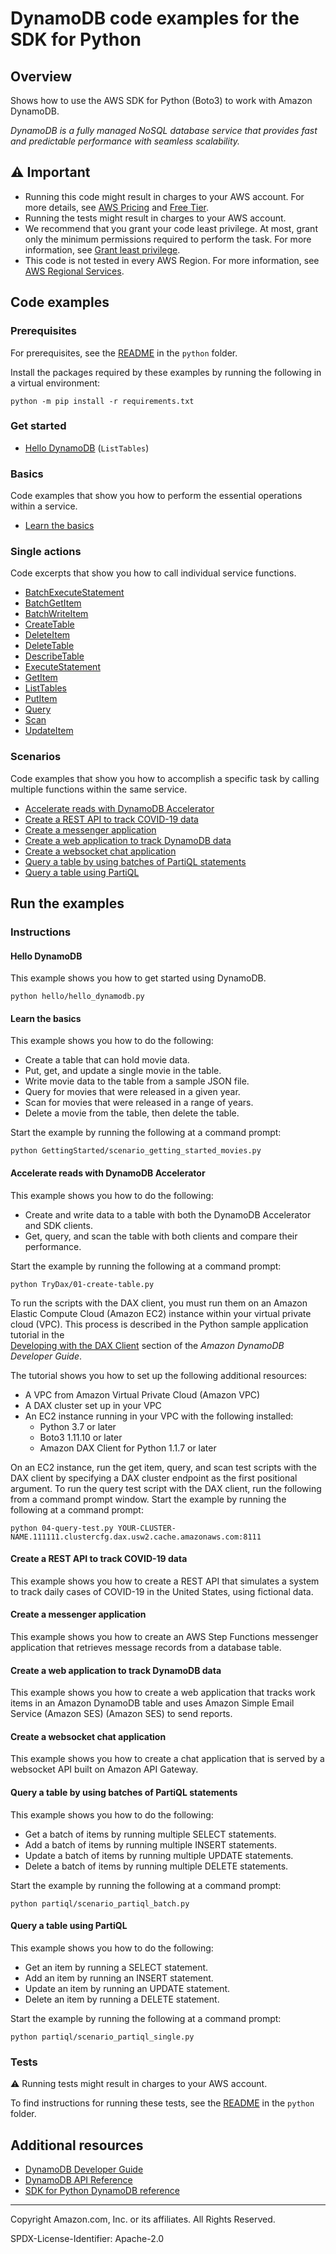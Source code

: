 # DynamoDB code examples for the SDK for Python

## Overview

Shows how to use the AWS SDK for Python (Boto3) to work with Amazon DynamoDB.

<!--custom.overview.start-->
<!--custom.overview.end-->

_DynamoDB is a fully managed NoSQL database service that provides fast and predictable performance with seamless scalability._

## ⚠ Important

* Running this code might result in charges to your AWS account. For more details, see [AWS Pricing](https://aws.amazon.com/pricing/) and [Free Tier](https://aws.amazon.com/free/).
* Running the tests might result in charges to your AWS account.
* We recommend that you grant your code least privilege. At most, grant only the minimum permissions required to perform the task. For more information, see [Grant least privilege](https://docs.aws.amazon.com/IAM/latest/UserGuide/best-practices.html#grant-least-privilege).
* This code is not tested in every AWS Region. For more information, see [AWS Regional Services](https://aws.amazon.com/about-aws/global-infrastructure/regional-product-services).

<!--custom.important.start-->
<!--custom.important.end-->

## Code examples

### Prerequisites

For prerequisites, see the [README](../../README.md#Prerequisites) in the `python` folder.

Install the packages required by these examples by running the following in a virtual environment:

```
python -m pip install -r requirements.txt
```

<!--custom.prerequisites.start-->
<!--custom.prerequisites.end-->

### Get started

- [Hello DynamoDB](hello/hello_dynamodb.py#L4) (`ListTables`)


### Basics

Code examples that show you how to perform the essential operations within a service.

- [Learn the basics](GettingStarted/scenario_getting_started_movies.py)


### Single actions

Code excerpts that show you how to call individual service functions.

- [BatchExecuteStatement](partiql/scenario_partiql_batch.py#L44)
- [BatchGetItem](batching/dynamo_batching.py#L64)
- [BatchWriteItem](GettingStarted/scenario_getting_started_movies.py#L164)
- [CreateTable](GettingStarted/scenario_getting_started_movies.py#L100)
- [DeleteItem](GettingStarted/scenario_getting_started_movies.py#L342)
- [DeleteTable](GettingStarted/scenario_getting_started_movies.py#L363)
- [DescribeTable](GettingStarted/scenario_getting_started_movies.py#L70)
- [ExecuteStatement](partiql/scenario_partiql_single.py#L43)
- [GetItem](GettingStarted/scenario_getting_started_movies.py#L223)
- [ListTables](GettingStarted/scenario_getting_started_movies.py#L140)
- [PutItem](GettingStarted/scenario_getting_started_movies.py#L193)
- [Query](GettingStarted/scenario_getting_started_movies.py#L280)
- [Scan](GettingStarted/scenario_getting_started_movies.py#L303)
- [UpdateItem](GettingStarted/scenario_getting_started_movies.py#L248)

### Scenarios

Code examples that show you how to accomplish a specific task by calling multiple
functions within the same service.

- [Accelerate reads with DynamoDB Accelerator](TryDax/01-create-table.py)
- [Create a REST API to track COVID-19 data](../../cross_service/apigateway_covid-19_tracker)
- [Create a messenger application](../../cross_service/stepfunctions_messenger)
- [Create a web application to track DynamoDB data](../../cross_service/dynamodb_item_tracker)
- [Create a websocket chat application](../../cross_service/apigateway_websocket_chat)
- [Query a table by using batches of PartiQL statements](partiql/scenario_partiql_batch.py)
- [Query a table using PartiQL](partiql/scenario_partiql_single.py)


<!--custom.examples.start-->
<!--custom.examples.end-->

## Run the examples

### Instructions


<!--custom.instructions.start-->
<!--custom.instructions.end-->

#### Hello DynamoDB

This example shows you how to get started using DynamoDB.

```
python hello/hello_dynamodb.py
```

#### Learn the basics

This example shows you how to do the following:

- Create a table that can hold movie data.
- Put, get, and update a single movie in the table.
- Write movie data to the table from a sample JSON file.
- Query for movies that were released in a given year.
- Scan for movies that were released in a range of years.
- Delete a movie from the table, then delete the table.

<!--custom.basic_prereqs.dynamodb_Scenario_GettingStartedMovies.start-->
<!--custom.basic_prereqs.dynamodb_Scenario_GettingStartedMovies.end-->

Start the example by running the following at a command prompt:

```
python GettingStarted/scenario_getting_started_movies.py
```


<!--custom.basics.dynamodb_Scenario_GettingStartedMovies.start-->
<!--custom.basics.dynamodb_Scenario_GettingStartedMovies.end-->


#### Accelerate reads with DynamoDB Accelerator

This example shows you how to do the following:

- Create and write data to a table with both the DynamoDB Accelerator and SDK clients.
- Get, query, and scan the table with both clients and compare their performance.

<!--custom.scenario_prereqs.dynamodb_Usage_DaxDemo.start-->
<!--custom.scenario_prereqs.dynamodb_Usage_DaxDemo.end-->

Start the example by running the following at a command prompt:

```
python TryDax/01-create-table.py
```


<!--custom.scenarios.dynamodb_Usage_DaxDemo.start-->
To run the scripts with the DAX client, you must run them on an Amazon Elastic Compute 
Cloud (Amazon EC2) instance within your virtual private cloud (VPC). This process is 
described in the Python sample application tutorial in the  
[Developing with the DAX Client](https://docs.aws.amazon.com/amazondynamodb/latest/developerguide/DAX.client.html) 
section of the *Amazon DynamoDB Developer Guide*.

The tutorial shows you how to set up the following additional resources:

- A VPC from Amazon Virtual Private Cloud (Amazon VPC)
- A DAX cluster set up in your VPC 
- An EC2 instance running in your VPC with the following installed:
    - Python 3.7 or later
    - Boto3 1.11.10 or later
    - Amazon DAX Client for Python 1.1.7 or later

On an EC2 instance, run the get item, query, and scan test scripts with the DAX client
by specifying a DAX cluster endpoint as the first positional argument.
To run the query test script with the DAX client, run the following from a command 
prompt window.
Start the example by running the following at a command prompt:

```commandline
python 04-query-test.py YOUR-CLUSTER-NAME.111111.clustercfg.dax.usw2.cache.amazonaws.com:8111
```
<!--custom.scenarios.dynamodb_Usage_DaxDemo.end-->

#### Create a REST API to track COVID-19 data

This example shows you how to create a REST API that simulates a system to track daily cases of COVID-19 in the United States, using fictional data.


<!--custom.scenario_prereqs.cross_ApiGatewayDataTracker.start-->
<!--custom.scenario_prereqs.cross_ApiGatewayDataTracker.end-->


<!--custom.scenarios.cross_ApiGatewayDataTracker.start-->
<!--custom.scenarios.cross_ApiGatewayDataTracker.end-->

#### Create a messenger application

This example shows you how to create an AWS Step Functions messenger application that retrieves message records from a database table.


<!--custom.scenario_prereqs.cross_StepFunctionsMessenger.start-->
<!--custom.scenario_prereqs.cross_StepFunctionsMessenger.end-->


<!--custom.scenarios.cross_StepFunctionsMessenger.start-->
<!--custom.scenarios.cross_StepFunctionsMessenger.end-->

#### Create a web application to track DynamoDB data

This example shows you how to create a web application that tracks work items in an Amazon DynamoDB table and uses Amazon Simple Email Service (Amazon SES) (Amazon SES) to send reports.


<!--custom.scenario_prereqs.cross_DynamoDBDataTracker.start-->
<!--custom.scenario_prereqs.cross_DynamoDBDataTracker.end-->


<!--custom.scenarios.cross_DynamoDBDataTracker.start-->
<!--custom.scenarios.cross_DynamoDBDataTracker.end-->

#### Create a websocket chat application

This example shows you how to create a chat application that is served by a websocket API built on Amazon API Gateway.


<!--custom.scenario_prereqs.cross_ApiGatewayWebsocketChat.start-->
<!--custom.scenario_prereqs.cross_ApiGatewayWebsocketChat.end-->


<!--custom.scenarios.cross_ApiGatewayWebsocketChat.start-->
<!--custom.scenarios.cross_ApiGatewayWebsocketChat.end-->

#### Query a table by using batches of PartiQL statements

This example shows you how to do the following:

- Get a batch of items by running multiple SELECT statements.
- Add a batch of items by running multiple INSERT statements.
- Update a batch of items by running multiple UPDATE statements.
- Delete a batch of items by running multiple DELETE statements.

<!--custom.scenario_prereqs.dynamodb_Scenario_PartiQLBatch.start-->
<!--custom.scenario_prereqs.dynamodb_Scenario_PartiQLBatch.end-->

Start the example by running the following at a command prompt:

```
python partiql/scenario_partiql_batch.py
```


<!--custom.scenarios.dynamodb_Scenario_PartiQLBatch.start-->
<!--custom.scenarios.dynamodb_Scenario_PartiQLBatch.end-->

#### Query a table using PartiQL

This example shows you how to do the following:

- Get an item by running a SELECT statement.
- Add an item by running an INSERT statement.
- Update an item by running an UPDATE statement.
- Delete an item by running a DELETE statement.

<!--custom.scenario_prereqs.dynamodb_Scenario_PartiQLSingle.start-->
<!--custom.scenario_prereqs.dynamodb_Scenario_PartiQLSingle.end-->

Start the example by running the following at a command prompt:

```
python partiql/scenario_partiql_single.py
```


<!--custom.scenarios.dynamodb_Scenario_PartiQLSingle.start-->
<!--custom.scenarios.dynamodb_Scenario_PartiQLSingle.end-->

### Tests

⚠ Running tests might result in charges to your AWS account.


To find instructions for running these tests, see the [README](../../README.md#Tests)
in the `python` folder.



<!--custom.tests.start-->
<!--custom.tests.end-->

## Additional resources

- [DynamoDB Developer Guide](https://docs.aws.amazon.com/amazondynamodb/latest/developerguide/Introduction.html)
- [DynamoDB API Reference](https://docs.aws.amazon.com/amazondynamodb/latest/APIReference/Welcome.html)
- [SDK for Python DynamoDB reference](https://boto3.amazonaws.com/v1/documentation/api/latest/reference/services/dynamodb.html)

<!--custom.resources.start-->
<!--custom.resources.end-->

---

Copyright Amazon.com, Inc. or its affiliates. All Rights Reserved.

SPDX-License-Identifier: Apache-2.0